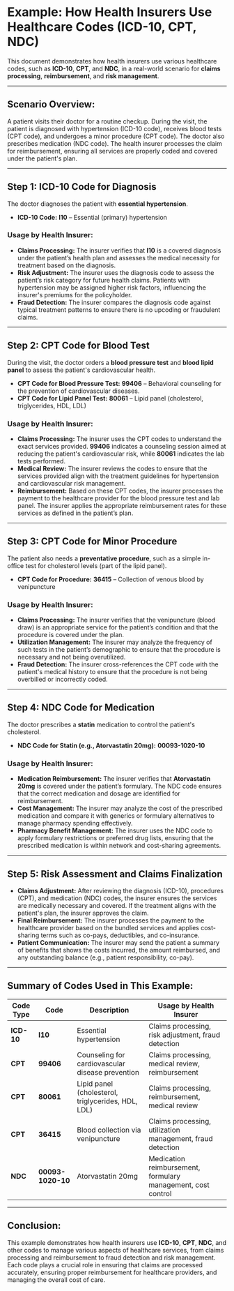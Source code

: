 
# Example: How Health Insurers Use Healthcare Codes (ICD-10, CPT, NDC)

This document demonstrates how health insurers use various healthcare codes, such as **ICD-10**, **CPT**, and **NDC**, in a real-world scenario for **claims processing**, **reimbursement**, and **risk management**.

---

## **Scenario Overview:**

A patient visits their doctor for a routine checkup. During the visit, the patient is diagnosed with hypertension (ICD-10 code), receives blood tests (CPT code), and undergoes a minor procedure (CPT code). The doctor also prescribes medication (NDC code). The health insurer processes the claim for reimbursement, ensuring all services are properly coded and covered under the patient's plan.

---

## **Step 1: ICD-10 Code for Diagnosis**

The doctor diagnoses the patient with **essential hypertension**.

- **ICD-10 Code:** **I10** – Essential (primary) hypertension

### **Usage by Health Insurer:**
- **Claims Processing:** The insurer verifies that **I10** is a covered diagnosis under the patient’s health plan and assesses the medical necessity for treatment based on the diagnosis.
- **Risk Adjustment:** The insurer uses the diagnosis code to assess the patient’s risk category for future health claims. Patients with hypertension may be assigned higher risk factors, influencing the insurer's premiums for the policyholder.
- **Fraud Detection:** The insurer compares the diagnosis code against typical treatment patterns to ensure there is no upcoding or fraudulent claims.

---

## **Step 2: CPT Code for Blood Test**

During the visit, the doctor orders a **blood pressure test** and **blood lipid panel** to assess the patient's cardiovascular health.

- **CPT Code for Blood Pressure Test:** **99406** – Behavioral counseling for the prevention of cardiovascular diseases.
- **CPT Code for Lipid Panel Test:** **80061** – Lipid panel (cholesterol, triglycerides, HDL, LDL)

### **Usage by Health Insurer:**
- **Claims Processing:** The insurer uses the CPT codes to understand the exact services provided. **99406** indicates a counseling session aimed at reducing the patient's cardiovascular risk, while **80061** indicates the lab tests performed.
- **Medical Review:** The insurer reviews the codes to ensure that the services provided align with the treatment guidelines for hypertension and cardiovascular risk management.
- **Reimbursement:** Based on these CPT codes, the insurer processes the payment to the healthcare provider for the blood pressure test and lab panel. The insurer applies the appropriate reimbursement rates for these services as defined in the patient’s plan.

---

## **Step 3: CPT Code for Minor Procedure**

The patient also needs a **preventative procedure**, such as a simple in-office test for cholesterol levels (part of the lipid panel).

- **CPT Code for Procedure:** **36415** – Collection of venous blood by venipuncture

### **Usage by Health Insurer:**
- **Claims Processing:** The insurer verifies that the venipuncture (blood draw) is an appropriate service for the patient’s condition and that the procedure is covered under the plan.
- **Utilization Management:** The insurer may analyze the frequency of such tests in the patient’s demographic to ensure that the procedure is necessary and not being overutilized.
- **Fraud Detection:** The insurer cross-references the CPT code with the patient's medical history to ensure that the procedure is not being overbilled or incorrectly coded.

---

## **Step 4: NDC Code for Medication**

The doctor prescribes a **statin** medication to control the patient's cholesterol.

- **NDC Code for Statin (e.g., Atorvastatin 20mg):** **00093-1020-10**

### **Usage by Health Insurer:**
- **Medication Reimbursement:** The insurer verifies that **Atorvastatin 20mg** is covered under the patient’s formulary. The NDC code ensures that the correct medication and dosage are identified for reimbursement.
- **Cost Management:** The insurer may analyze the cost of the prescribed medication and compare it with generics or formulary alternatives to manage pharmacy spending effectively.
- **Pharmacy Benefit Management:** The insurer uses the NDC code to apply formulary restrictions or preferred drug lists, ensuring that the prescribed medication is within network and cost-sharing agreements.

---

## **Step 5: Risk Assessment and Claims Finalization**

- **Claims Adjustment:** After reviewing the diagnosis (ICD-10), procedures (CPT), and medication (NDC) codes, the insurer ensures the services are medically necessary and covered. If the treatment aligns with the patient's plan, the insurer approves the claim.
- **Final Reimbursement:** The insurer processes the payment to the healthcare provider based on the bundled services and applies cost-sharing terms such as co-pays, deductibles, and co-insurance.
- **Patient Communication:** The insurer may send the patient a summary of benefits that shows the costs incurred, the amount reimbursed, and any outstanding balance (e.g., patient responsibility, co-pay).

---

## **Summary of Codes Used in This Example:**

| **Code Type**    | **Code**        | **Description**                                               | **Usage by Health Insurer**                                                                 |
|------------------|-----------------|---------------------------------------------------------------|-------------------------------------------------------------------------------------------|
| **ICD-10**       | **I10**         | Essential hypertension                                         | Claims processing, risk adjustment, fraud detection                                        |
| **CPT**          | **99406**       | Counseling for cardiovascular disease prevention               | Claims processing, medical review, reimbursement                                          |
| **CPT**          | **80061**       | Lipid panel (cholesterol, triglycerides, HDL, LDL)             | Claims processing, reimbursement, medical review                                           |
| **CPT**          | **36415**       | Blood collection via venipuncture                              | Claims processing, utilization management, fraud detection                                 |
| **NDC**          | **00093-1020-10** | Atorvastatin 20mg                                             | Medication reimbursement, formulary management, cost control                               |

---

## **Conclusion:**

This example demonstrates how health insurers use **ICD-10**, **CPT**, **NDC**, and other codes to manage various aspects of healthcare services, from claims processing and reimbursement to fraud detection and risk management. Each code plays a crucial role in ensuring that claims are processed accurately, ensuring proper reimbursement for healthcare providers, and managing the overall cost of care.
